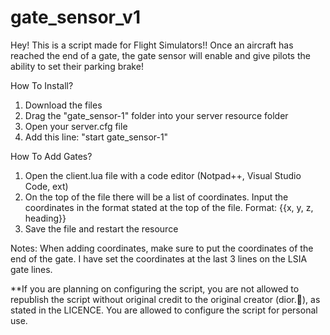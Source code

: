 # gate_sensor_v1
Hey! This is a script made for Flight Simulators!! 
Once an aircraft has reached the end of a gate, the gate sensor will enable and give pilots the ability to set their parking brake!

How To Install? 
1) Download  the files 
2) Drag the "gate_sensor-1" folder into your server resource folder 
3) Open your server.cfg file
4) Add this line: "start gate_sensor-1"

How To Add Gates? 
1) Open the client.lua file with a code editor (Notpad++, Visual Studio Code, ext) 
2) On the top of the file there will be a list of coordinates. Input the coordinates in the format stated at the top of the file. Format: {{x, y, z, heading}}
3) Save the file and restart the resource 

Notes: 
When adding coordinates, make sure to put the coordinates of the end of the gate.
I have set the coordinates at the last 3 lines on the LSIA gate lines. 


**If you are planning on configuring the script, you are not allowed to republish the script without original credit to the original creator (dior.💎), as stated in the LICENCE. 
You are allowed to configure the script for personal use.
